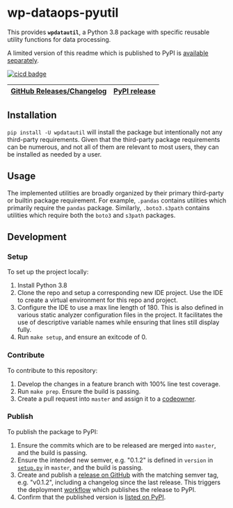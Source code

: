 # wp-dataops-pyutil
This provides **`wpdatautil`**, a Python 3.8 package with specific reusable utility functions for data processing.

A limited version of this readme which is published to PyPI is [available separately](README_PyPI.md).

[![cicd badge](https://github.com/wqpredtech/wp-dataops-pyutil/workflows/cicd/badge.svg?branch=master)](https://github.com/wqpredtech/wp-dataops-pyutil/actions?query=workflow%3Acicd+branch%3Amaster)

| [GitHub Releases/Changelog](https://github.com/wqpredtech/wp-dataops-pyutil/releases) | [PyPI release](https://pypi.org/project/wpdatautil/) |
|-|-|

## Installation
`pip install -U wpdatautil` will install the package but intentionally not any third-party requirements.
Given that the third-party package requirements can be numerous, and not all of them are relevant to most users, they can be installed as needed by a user.

## Usage
The implemented utilities are broadly organized by their primary third-party or builtin package requirement.
For example, `.pandas` contains utilities which primarily require the `pandas` package.
Similarly, `.boto3.s3path` contains utilities which require both the `boto3` and `s3path` packages.

## Development
### Setup
To set up the project locally:
1. Install Python 3.8
1. Clone the repo and setup a corresponding new IDE project. Use the IDE to create a virtual environment for this repo and project.
1. Configure the IDE to use a max line length of 180. This is also defined in various static analyzer configuration files in the project.
It facilitates the use of descriptive variable names while ensuring that lines still display fully.
1. Run `make setup`, and ensure an exitcode of 0.
### Contribute
To contribute to this repository:
1. Develop the changes in a feature branch with 100% line test coverage.
1. Run `make prep`. Ensure the build is passing.
1. Create a pull request into `master` and assign it to a [codeowner](.github/CODEOWNERS).
### Publish
To publish the package to PyPI:
1. Ensure the commits which are to be released are merged into `master`, and the build is passing.
1. Ensure the intended new semver, e.g. "0.1.2" is defined in `version` in [`setup.py`](setup.py) in `master`, and the build is passing.
1. Create and publish a [release on GitHub](https://github.com/wqpredtech/wp-dataops-pyutil/releases) with the matching semver tag, e.g. "v0.1.2", including a changelog since the last release.
This triggers the deployment [workflow](https://github.com/wqpredtech/wp-dataops-pyutil/actions?query=workflow%3Acicd) which publishes the release to PyPI.
1. Confirm that the published version is [listed on PyPI](https://pypi.org/project/wpdatautil/#history).
